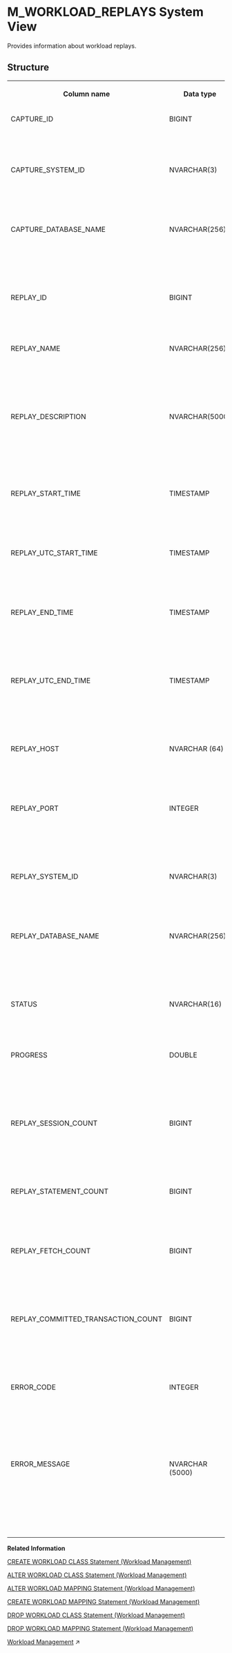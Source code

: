 <!-- loio881959afbe5d476886cbaf0eaf253246 -->

# M\_WORKLOAD\_REPLAYS System View

Provides information about workload replays.



## Structure


<table>
<tr>
<th valign="top">

Column name

</th>
<th valign="top">

Data type

</th>
<th valign="top">

Description

</th>
</tr>
<tr>
<td valign="top">

CAPTURE\_ID

</td>
<td valign="top">

BIGINT

</td>
<td valign="top">

Displays the unique ID of the captured workload.

</td>
</tr>
<tr>
<td valign="top">

CAPTURE\_SYSTEM\_ID

</td>
<td valign="top">

NVARCHAR\(3\)

</td>
<td valign="top">

Displays the system ID in which the capture has been done.

</td>
</tr>
<tr>
<td valign="top">

CAPTURE\_DATABASE\_NAME

</td>
<td valign="top">

NVARCHAR\(256\)

</td>
<td valign="top">

Displays the name of the database in which the capture has been done.

</td>
</tr>
<tr>
<td valign="top">

REPLAY\_ID

</td>
<td valign="top">

BIGINT

</td>
<td valign="top">

Displays the unique ID of the replayed workload.

</td>
</tr>
<tr>
<td valign="top">

REPLAY\_NAME

</td>
<td valign="top">

NVARCHAR\(256\)

</td>
<td valign="top">

Displays the user-specified name of the replayed workload.

</td>
</tr>
<tr>
<td valign="top">

REPLAY\_DESCRIPTION

</td>
<td valign="top">

NVARCHAR\(5000\)

</td>
<td valign="top">

Displays the user-specified description of the replayed workload.

</td>
</tr>
<tr>
<td valign="top">

REPLAY\_START\_TIME

</td>
<td valign="top">

TIMESTAMP

</td>
<td valign="top">

Displays the start timestamp of the replay.

</td>
</tr>
<tr>
<td valign="top">

REPLAY\_UTC\_START\_TIME

</td>
<td valign="top">

TIMESTAMP

</td>
<td valign="top">

Displays the UTC start timestamp of the replay.

</td>
</tr>
<tr>
<td valign="top">

REPLAY\_END\_TIME

</td>
<td valign="top">

TIMESTAMP

</td>
<td valign="top">

Displays the end timestamp of the replayed workload.

</td>
</tr>
<tr>
<td valign="top">

REPLAY\_UTC\_END\_TIME

</td>
<td valign="top">

TIMESTAMP

</td>
<td valign="top">

Displays the UTC end timestamp of the replayed workload.

</td>
</tr>
<tr>
<td valign="top">

REPLAY\_HOST

</td>
<td valign="top">

NVARCHAR \(64\)

</td>
<td valign="top">

Displays the host name in which the replay has been done.

</td>
</tr>
<tr>
<td valign="top">

REPLAY\_PORT

</td>
<td valign="top">

INTEGER

</td>
<td valign="top">

Displays the service port number in which the replay has been done.

</td>
</tr>
<tr>
<td valign="top">

REPLAY\_SYSTEM\_ID

</td>
<td valign="top">

NVARCHAR\(3\)

</td>
<td valign="top">

Displays the system ID in which the replay has been done.

</td>
</tr>
<tr>
<td valign="top">

REPLAY\_DATABASE\_NAME

</td>
<td valign="top">

NVARCHAR\(256\)

</td>
<td valign="top">

Displays the name of the database in which the replay has been done.

</td>
</tr>
<tr>
<td valign="top">

STATUS

</td>
<td valign="top">

NVARCHAR\(16\)

</td>
<td valign="top">

Displays the status of workload replays.

</td>
</tr>
<tr>
<td valign="top">

PROGRESS

</td>
<td valign="top">

DOUBLE

</td>
<td valign="top">

Displays a measure of how much the replayer has made its progress.

</td>
</tr>
<tr>
<td valign="top">

REPLAY\_SESSION\_COUNT

</td>
<td valign="top">

BIGINT

</td>
<td valign="top">

Displays the number of current or replayed logical sessions.

</td>
</tr>
<tr>
<td valign="top">

REPLAY\_STATEMENT\_COUNT

</td>
<td valign="top">

BIGINT

</td>
<td valign="top">

Displays the number of current or replayed statements.

</td>
</tr>
<tr>
<td valign="top">

REPLAY\_FETCH\_COUNT

</td>
<td valign="top">

BIGINT

</td>
<td valign="top">

Displays the number of current or replayed fetch operations.

</td>
</tr>
<tr>
<td valign="top">

REPLAY\_COMMITTED\_TRANSACTION\_COUNT

</td>
<td valign="top">

BIGINT

</td>
<td valign="top">

Displays the number of current or replayed committed transactions.

</td>
</tr>
<tr>
<td valign="top">

ERROR\_CODE

</td>
<td valign="top">

INTEGER

</td>
<td valign="top">

Displays the error code generated by the system during capturing.

</td>
</tr>
<tr>
<td valign="top">

ERROR\_MESSAGE

</td>
<td valign="top">

NVARCHAR \(5000\)

</td>
<td valign="top">

Displays the error message generated by the system during capturing.

</td>
</tr>
</table>

**Related Information**  


[CREATE WORKLOAD CLASS Statement \(Workload Management\)](../../010-SQL-Reference/012-SQL-Statements/create-workload-class-statement-workload-management-dc417c3.md "Defines workload classes.")

[ALTER WORKLOAD CLASS Statement \(Workload Management\)](../../010-SQL-Reference/012-SQL-Statements/alter-workload-class-statement-workload-management-d4b4659.md "Changes workload classes.")

[ALTER WORKLOAD MAPPING Statement \(Workload Management\)](../../010-SQL-Reference/012-SQL-Statements/alter-workload-mapping-statement-workload-management-81fc16b.md "Changes workload mappings.")

[CREATE WORKLOAD MAPPING Statement \(Workload Management\)](../../010-SQL-Reference/012-SQL-Statements/create-workload-mapping-statement-workload-management-996978a.md "Defines workload mappings.")

[DROP WORKLOAD CLASS Statement \(Workload Management\)](../../010-SQL-Reference/012-SQL-Statements/drop-workload-class-statement-workload-management-22f628b.md "Removes workload classes.")

[DROP WORKLOAD MAPPING Statement \(Workload Management\)](../../010-SQL-Reference/012-SQL-Statements/drop-workload-mapping-statement-workload-management-8d90e94.md "Drops a workload mapping.")

[Workload Management](https://help.sap.com/viewer/f9c5015e72e04fffa14d7d4f7267d897/2023_4_QRC/en-US/30f2e9cb92aa4f358dda4ac58e062d83.html "The load on an SAP HANA system can be managed by selectively applying limitations and priorities to how resources are used. Settings can be applied globally or at the level of individual user sessions by using workload classes.") :arrow_upper_right:

